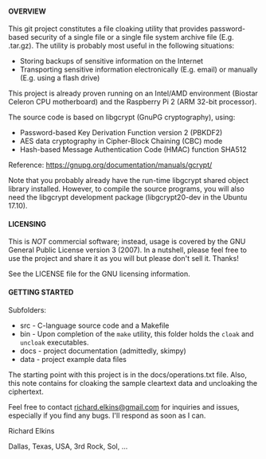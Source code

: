 #### OVERVIEW

This git project constitutes a file cloaking utility that provides password-based security of a single file or a single file system archive file (E.g. .tar.gz).  The utility is probably most useful in the following situations:

* Storing backups of sensitive information on the Internet
* Transporting sensitive information electronically (E.g. email) or manually (E.g. using a flash drive)

This project is already proven running on an Intel/AMD environment (Biostar Celeron CPU motherboard) and the Raspberry Pi 2 (ARM 32-bit processor).

The source code is based on libgcrypt (GnuPG cryptography), using:
* Password-based Key Derivation Function version 2 (PBKDF2)
* AES data cryptography in Cipher-Block Chaining (CBC) mode
* Hash-based Message Authentication Code (HMAC) function SHA512

Reference: https://gnupg.org/documentation/manuals/gcrypt/

Note that you probably already have the run-time libgcrypt shared object library installed.  However, to compile the source programs, you will also need the libgcrypt development package (libgcrypt20-dev in the Ubuntu 17.10).

#### LICENSING

This is *NOT* commercial software; instead, usage is covered by the GNU General Public License version 3 (2007).  In a nutshell, please feel free to use the project and share it as you will but please don't sell it.  Thanks!

See the LICENSE file for the GNU licensing information.

#### GETTING STARTED

Subfolders:

* src - C-language source code and a Makefile
* bin - Upon completion of the `make` utility, this folder holds the `cloak` and `uncloak` executables.
* docs - project documentation (admittedly, skimpy)
* data - project example data files

The starting point with this project is in the docs/operations.txt file.  Also, this note contains for cloaking the sample cleartext data and uncloaking the ciphertext.

Feel free to contact richard.elkins@gmail.com for inquiries and issues, especially if you find any bugs.  I'll respond as soon as I can.

Richard Elkins

Dallas, Texas, USA, 3rd Rock, Sol, ...
